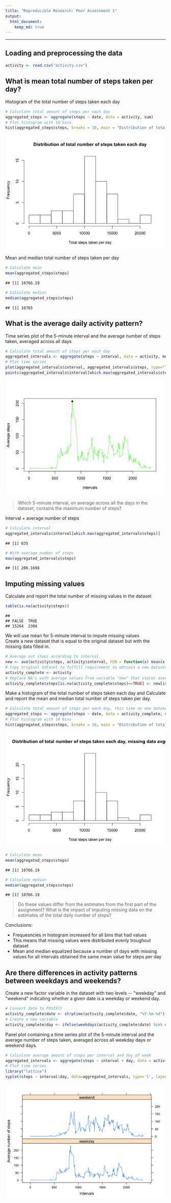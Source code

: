 ```yaml
---
title: "Reproducible Research: Peer Assessment 1"
output: 
  html_document:
    keep_md: true
---
```


***

## Loading and preprocessing the data

```r
activity <- read.csv("activity.csv")
```

## What is mean total number of steps taken per day?
Histogram of the total number of steps taken each day

```r
# Calculate total amount of steps per each day
aggregated_steps <- aggregate(steps ~ date, data = activity, sum)
# Plot histogram with 10 bins
hist(aggregated_steps$steps, breaks = 10, main = "Distribution of total number of steps taken each day", xlab = "Total steps taken per day")
```

![](PA1_template_files/figure-html/unnamed-chunk-2-1.png)<!-- -->

Mean and median total number of steps taken per day

```r
# Calculate mean
mean(aggregated_steps$steps)
```

```
## [1] 10766.19
```

```r
# Calculate median
median(aggregated_steps$steps)
```

```
## [1] 10765
```

## What is the average daily activity pattern?
Time series plot of the 5-minute interval and the average number of steps taken, averaged across all days  

```r
# Calculate total amount of steps per each day
aggregated_intervals <- aggregate(steps ~ interval, data = activity, mean)
# Plot time series
plot(aggregated_intervals$interval, aggregated_intervals$steps, type="l", xlab= "Intervals", ylab= "Average steps", col="green")
points(aggregated_intervals$interval[which.max(aggregated_intervals$steps)], max(aggregated_intervals$steps), pch = 17)
```

![](PA1_template_files/figure-html/unnamed-chunk-4-1.png)<!-- -->

> Which 5-minute interval, on average across all the days in the dataset, contains the maximum number of steps?

Interval + average number of steps

```r
# Calculate interval
aggregated_intervals$interval[which.max(aggregated_intervals$steps)]
```

```
## [1] 835
```

```r
# With average number of steps
max(aggregated_intervals$steps)
```

```
## [1] 206.1698
```

## Imputing missing values
Calculate and report the total number of missing values in the dataset 

```r
table(is.na(activity$steps))
```

```
## 
## FALSE  TRUE 
## 15264  2304
```
We will use mean for 5-minute interval to impute missing values  
Create a new dataset that is equal to the original dataset but with the missing data filled in.

```r
# Average out steps according to interval
new <- ave(activity$steps, activity$interval, FUN = function(x) mean(x, na.rm = TRUE))
# Copy original dataset to fulfill requirement to obtsain a new dataset
activity_complete <- activity
# Replace NA's with average values from variable "new" that stores averaged data for all intervals
activity_complete$steps[is.na(activity_complete$steps)==TRUE] <- new[is.na(activity_complete$steps)==TRUE]
```

Make a histogram of the total number of steps taken each day and Calculate and report the mean and median total number of steps taken per day. 


```r
# Calculate total amount of steps per each day, this time on new dataset
aggregated_steps <- aggregate(steps ~ date, data = activity_complete, sum)
# Plot histogram with 10 bins
hist(aggregated_steps$steps, breaks = 10, main = "Distribution of total number of steps taken each day, missing data avgd", xlab = "Total steps taken per day")
```

![](PA1_template_files/figure-html/unnamed-chunk-8-1.png)<!-- -->

```r
# Calculate mean
mean(aggregated_steps$steps)
```

```
## [1] 10766.19
```

```r
# Calculate median
median(aggregated_steps$steps)
```

```
## [1] 10766.19
```

> Do these values differ from the estimates from the first part of the assignment? What is the impact of imputing missing data on the estimates of the total daily number of steps?  

Conclusions:  
* Frequesncies in histogram increased for all bins that had values  
* This means that missing values were distributed evenly troughout dataset  
* Mean and median equalized because a number of days with missing values for all intervals obtained the same mean value for steps per day  

## Are there differences in activity patterns between weekdays and weekends?

Create a new factor variable in the dataset with two levels -- "weekday" and "weekend" indicating whether a given date is a weekday or weekend day.

```r
# Convert date to POSIXlt
activity_complete$date <- strptime(activity_complete$date, "%Y-%m-%d")
# Create a new variable
activity_complete$day <- ifelse(weekdays(activity_complete$date) %in% c("Saturday", "Sunday"), "weekend", "weekday")
```

Panel plot containing a time series plot of the 5-minute interval and the average number of steps taken, averaged across all weekday days or weekend days.

```r
# Calculate average amount of steps per interval and day of week
aggregated_intervals <- aggregate(steps ~ interval + day, data = activity_complete, mean)
# Plot time series
library("lattice")
xyplot(steps ~ interval|day, data=aggregated_intervals, type='l', layout=c(1,2), xlab= "Intervals", ylab= "Average number of steps")
```

![](PA1_template_files/figure-html/unnamed-chunk-10-1.png)<!-- -->

